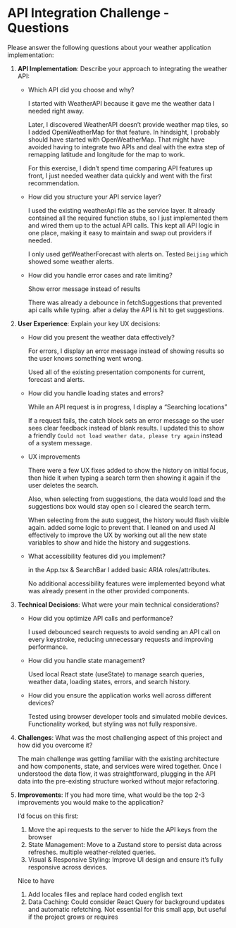 # API Integration Challenge - Questions

Please answer the following questions about your weather application implementation:

1. **API Implementation**: Describe your approach to integrating the weather API:
   - Which API did you choose and why?

      I started with WeatherAPI because it gave me the weather data I needed right away.

      Later, I discovered WeatherAPI doesn’t provide weather map tiles, so I added OpenWeatherMap for that feature. In hindsight, I probably should have started with OpenWeatherMap. That might have avoided having to integrate two APIs and deal with the extra step of remapping latitude and longitude for the map to work.

      For this exercise, I didn’t spend time comparing API features up front, I just needed weather data quickly and went with the first recommendation.

   - How did you structure your API service layer?

      I used the existing weatherApi file as the service layer. It already contained all the required function stubs, so I just implemented them and wired them up to the actual API calls. This kept all API logic in one place, making it easy to maintain and swap out providers if needed.

      I only used getWeatherForecast with alerts on. Tested `Beijing` which showed some weather alerts.

   - How did you handle error cases and rate limiting?

     Show error message instead of results

     There was already a debounce in fetchSuggestions that prevented  api calls while typing. after a delay the API is hit to get suggestions.

2. **User Experience**: Explain your key UX decisions:
   - How did you present the weather data effectively?

      For errors, I display an error message instead of showing results so the user knows something went wrong.

      Used all of the existing presentation components for current, forecast and alerts.

   - How did you handle loading states and errors?

      While an API request is in progress, I display a “Searching locations”

      If a request fails, the catch block sets an error message so the user sees clear feedback instead of blank results. I updated this to show a friendly `Could not load weather data, please try again` instead of a system message.

   - UX improvements

      There were a few UX fixes added to show the history on initial focus, then hide it when typing a search term then showing it again if the user deletes the search.

      Also, when selecting from suggestions, the data would load and the suggestions box would stay open so I cleared the search term.

      When selecting from the auto suggest, the history would flash visible again. added some logic to prevent that. I leaned on and used AI effectively to improve the UX by working out all the new state variables to show and hide the history and suggestions.

   - What accessibility features did you implement?

      in the App.tsx & SearchBar I added basic ARIA roles/attributes.

      No additional accessibility features were implemented beyond what was already present in the other provided components.

3. **Technical Decisions**: What were your main technical considerations?
   - How did you optimize API calls and performance?

      I used debounced search requests to avoid sending an API call on every keystroke, reducing unnecessary requests and improving performance.

   - How did you handle state management?

      Used local React state (useState) to manage search queries, weather data, loading states, errors, and search history.

   - How did you ensure the application works well across different devices?

      Tested using browser developer tools and simulated mobile devices. Functionality worked, but styling was not fully responsive.

4. **Challenges**: What was the most challenging aspect of this project and how did you overcome it?

      The main challenge was getting familiar with the existing architecture and how components, state, and services were wired together. Once I understood the data flow, it was straightforward, plugging in the API data into the pre-existing structure worked without major refactoring.

5. **Improvements**: If you had more time, what would be the top 2-3 improvements you would make to the application? 

      I’d focus on this first:

      1. Move the api requests to the server to hide the API keys from the browser
      2.	State Management: Move to a Zustand store to persist data across refreshes.
      multiple weather-related queries.
      3.	Visual & Responsive Styling: Improve UI design and ensure it’s fully responsive across devices.

      Nice to have

      1. Add locales files and replace hard coded english text
      2.	Data Caching: Could consider React Query for background updates and automatic refetching. Not essential for this small app, but useful if the project grows or requires 